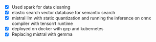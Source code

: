 - [x] Used spark for data cleaning
- [x] elastic search vector database for semantic search
- [x] mistral llm with static quantization and running the inference on onnx compiler with tensorrt runtime
- [x] deployed on docker with gcp and kubernetes
- [x] Replacing mistral with gemma
